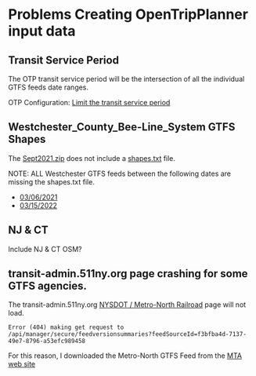 # Problems Creating OpenTripPlanner input data

## Transit Service Period

The OTP transit service period will be the intersection of all the individual GTFS
feeds date ranges.

OTP Configuration: [Limit the transit service period](https://docs.opentripplanner.org/en/dev-2.x/BuildConfiguration/#limit-the-transit-service-period)

## Westchester_County_Bee-Line_System GTFS Shapes

The
[Sept2021.zip](https://transit-admin.511ny.org/feed/e3571abf-0284-4b6d-8a3c-0a9f8dbd8d33/version/45)
does not include a
[shapes.txt](https://developers.google.com/transit/gtfs/reference#shapestxt) file.

NOTE: ALL Westchester GTFS feeds between the following dates are missing the shapes.txt file.

- [03/06/2021](https://transit-admin.511ny.org/feed/e3571abf-0284-4b6d-8a3c-0a9f8dbd8d33/version/43)
- [03/15/2022](https://transit-admin.511ny.org/feed/e3571abf-0284-4b6d-8a3c-0a9f8dbd8d33/version/48)

## NJ & CT

Include NJ & CT OSM?

## transit-admin.511ny.org page crashing for some GTFS agencies.

The transit-admin.511ny.org [NYSDOT / Metro-North Railroad](https://transit-admin.511ny.org/feed/f3bfba4d-7137-49e7-8796-a53efc989458) page will not load.

```
Error (404) making get request to /api/manager/secure/feedversionsummaries?feedSourceId=f3bfba4d-7137-49e7-8796-a53efc989458
```

For this reason, I downloaded the Metro-North GTFS Feed from the [MTA web site](http://web.mta.info/developers/data/mnr/google_transit.zip)
